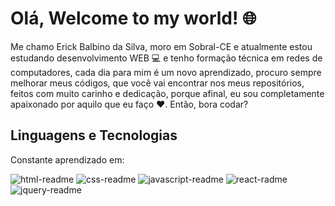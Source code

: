 # Olá, Welcome to my world! 🌐

Me chamo Erick Balbino da Silva, moro em Sobral-CE e atualmente estou estudando desenvolvimento WEB 💻 e tenho formação técnica em redes de computadores, cada dia para mim é um novo aprendizado, procuro sempre melhorar meus códigos, que você vai encontrar nos meus repositórios, feitos com muito carinho e dedicação, porque afinal, eu sou completamente apaixonado por aquilo que eu faço ❤️. Então, bora codar?

## Linguagens e Tecnologias
Constante aprendizado em:

![html-readme](https://user-images.githubusercontent.com/78397162/111858705-b04dab80-8919-11eb-8c45-bce414b70321.png)
![css-readme](https://user-images.githubusercontent.com/78397162/111858823-bb550b80-891a-11eb-92d8-c2817cbfa5fc.png)
![javascript-readme](https://user-images.githubusercontent.com/78397162/111858827-c0b25600-891a-11eb-9ea9-ae42b5bc5c95.png)
![react-radme](https://user-images.githubusercontent.com/78397162/111858834-c740cd80-891a-11eb-898f-3a183124c092.png)
![jquery-readme](https://user-images.githubusercontent.com/78397162/111858840-ce67db80-891a-11eb-975b-759d4ff3896e.jpg)
